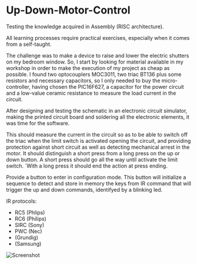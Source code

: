 # Up-Down-Motor-Control

Testing the knowledge acquired in Assembly (RISC architecture).

All learning processes require practical exercises, especially when it comes from a self-taught.

The challenge was to make a device to raise and lower the electric shutters on my bedroom window. So, I start by looking for material available in my workshop in order to make the execution of my project as cheap as possible. I found two optocouplers MOC3011, two triac BT136 plus some resistors and necessary capacitors, so I only needed to buy the micro-controller, having chosen the PIC16F627, a capacitor for the power circuit and a low-value ceramic resistance to measure the load current in the circuit.

After designing and testing the schematic in an electronic circuit simulator, making the printed circuit board and soldering all the electronic elements, it was time for the software.

This should measure the current in the circuit so as to be able to switch off the triac when the limit switch is activated opening the circuit, and providing protection against short circuit as well as detecting mechanical arrest in the motor.
    It should distinguish a short press from a long press on the up or down button. A short press should go all the way until activate the limit switch. ´With a long press it should end the action at press ending.

Provide a button to enter in configuration mode. This button will initialize a sequence to detect and store in memory the keys from IR command that will trigger the up and down commands, identifyed by a blinking led.


IR protocols:
   - RC5  (Phlips)
   - RC6  (Philips)
   - SIRC (Sony)
   - PWC  (Nec)
   - (Grundig)
   - (Samsung) 

![Screenshot](Images/005.png)
